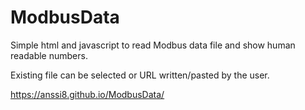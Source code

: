 # ModbusData
Simple html and javascript to read Modbus data file and show human readable numbers.

Existing file can be selected or URL written/pasted by the user. 

https://anssi8.github.io/ModbusData/

